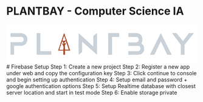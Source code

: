 # PLANTBAY - Computer Science IA
<img src="https://raw.githubusercontent.com/tanujdargan/plantbay/main/plantbay.png?token=GHSAT0AAAAAABSBHTQNIGKE6GMYIA27JW7KYR7HLUQ" align="center"/>
# Firebase Setup
Step 1: Create a new project
Step 2: Register a new app under web and copy the configuration key
Step 3: Click continue to console and begin setting up authentication
Step 4: Setup email and password + google authentication options
Step 5: Setup Realtime database with closest server location and start in test mode
Step 6: Enable storage private
